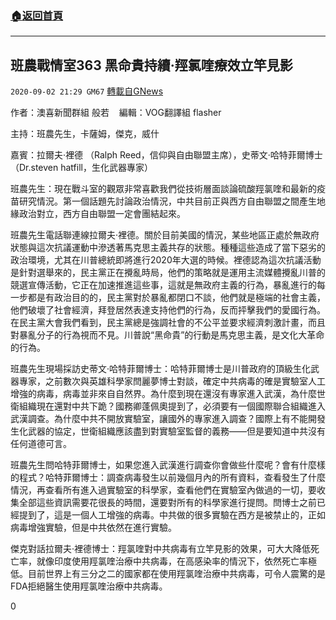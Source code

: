 ###  [:house:返回首頁](https://github.com/ourhimalayas/txt)
---

## 班農戰情室363 黑命貴持續·羥氯喹療效立竿見影
`2020-09-02 21:29 GM67` [轉載自GNews](https://gnews.org/zh-hant/331071/)

作者：澳喜新聞群組 般若    編輯：VOG翻譯組 flasher



主持：班農先生，卡薩姆，傑克，威什

嘉賓：拉爾夫·裡德 （Ralph Reed，信仰與自由聯盟主席），史蒂文·哈特菲爾博士（Dr.steven hatfill，生化武器專家）

班農先生：現在戰斗室的觀眾非常喜歡我們從技術層面談論硫酸羥氯喹和最新的疫苗研究情況。第一個話題先討論政治情況，中共目前正與西方自由聯盟之間產生地緣政治對立，西方自由聯盟一定會團結起來。

班農先生電話聯連線拉爾夫·裡德。關於目前美國的情況，某些地區正處於無政府狀態與這次抗議運動中滲透著馬克思主義共存的狀態。種種這些造成了當下惡劣的政治環境，尤其在川普總統即將進行2020年大選的時候。裡德認為這次抗議活動是針對選舉來的，民主黨正在攪亂時局，他們的策略就是運用主流媒體攪亂川普的競選宣傳活動，它正在加速推進這些事，這就是無政府主義的行為，暴亂進行的每一步都是有政治目的的，民主黨對於暴亂都閉口不談，他們就是極端的社會主義，他們破壞了社會經濟，拜登居然表達支持他們的行為，反而抨擊我們的愛國行為。在民主黨大會我們看到，民主黨總是強調社會的不公平並要求經濟刺激計畫，而且對暴亂分子的行為視而不見。川普說“黑命貴”的行動是馬克思主義，是文化大革命的行為。

班農先生現場採訪史蒂文·哈特菲爾博士：哈特菲爾博士是川普政府的頂級生化武器專家，之前數次與英雄科學家閆麗夢博士對談，確定中共病毒的確是實驗室人工增強的病毒，病毒並非來自自然界。為什麼到現在還沒有專家進入武漢，為什麼世衛組織現在還對中共下跪？國務卿蓬佩奧提到了，必須要有一個國際聯合組織進入武漢調查。為什麼中共不開放實驗室，讓國外的專家進入調查？國際上有不能開發生化武器的協定，世衛組織應該盡到對實驗室監督的義務——但是要知道中共沒有任何道德可言。

班農先生問哈特菲爾博士，如果您進入武漢進行調查你會做些什麼呢？會有什麼樣的程式？哈特菲爾博士：調查病毒發生以前幾個月內的所有資料，查看發生了什麼情況，再查看所有進入過實驗室的科學家，查看他們在實驗室內做過的一切，要收集全部這些資訊需要花很長的時間，還要對所有的科學家進行提問。閆博士之前已經提到了，這是一個人工增強的病毒。中共做的很多實驗在西方是被禁止的，正如病毒增強實驗，但是中共依然在進行實驗。

傑克對話拉爾夫·裡德博士：羥氯喹對中共病毒有立竿見影的效果，可大大降低死亡率，就像印度使用羥氯喹治療中共病毒，在高感染率的情況下，依然死亡率極低。目前世界上有三分之二的國家都在使用羥氯喹治療中共病毒，可令人震驚的是FDA拒絕醫生使用羥氯喹治療中共病毒。

0
